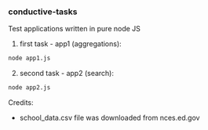 ### conductive-tasks
Test applications written in pure node JS

1. first task - app1 (aggregations):
```sh
node app1.js
```

2. second task - app2 (search):
```sh
node app2.js
```


Credits:
* school_data.csv file was downloaded from nces.ed.gov
